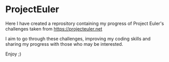 # ProjectEuler
Here I have created a reprository containing my progress of Project Euler's challenges taken from https://projecteuler.net

I aim to go through these challenges, improving my coding skills and sharing my progress with those who may be interested.

Enjoy ;)
